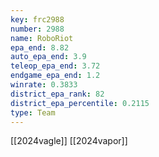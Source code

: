 ```yaml
---
key: frc2988
number: 2988
name: RoboRiot
epa_end: 8.82
auto_epa_end: 3.9
teleop_epa_end: 3.72
endgame_epa_end: 1.2
winrate: 0.3833
district_epa_rank: 82
district_epa_percentile: 0.2115
type: Team
---
```

[[2024vagle]]
[[2024vapor]]
